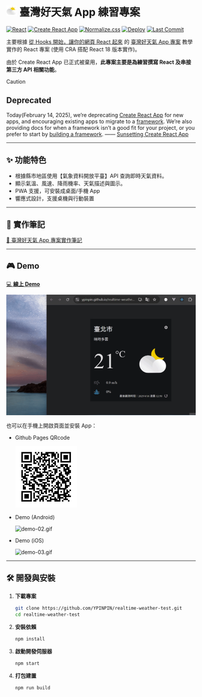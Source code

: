 # <img alt="Logo" src="https://raw.githubusercontent.com/YPINPIN/realtime-weather-test/main/public/icon@512.png" height="28" /> 臺灣好天氣 App 練習專案

[![React](https://img.shields.io/badge/React-18.x-61DAFB?logo=react&logoColor=white)](https://react.dev/)
[![Create React App](https://img.shields.io/badge/Create%20React%20App-Deprecated-red?logo=createreactapp&logoColor=white)](https://create-react-app.dev/)
[![Normalize.css](https://img.shields.io/badge/Normalize.css-8.x-E3695F?logo=normalizedotcss&logoColor=white)](https://necolas.github.io/normalize.css/)
[![Deploy](https://img.shields.io/badge/GitHub%20Pages-deployed-3FB950?logo=github&logoColor=white)](https://ypinpin.github.io/realtime-weather-test/)
[![Last Commit](https://img.shields.io/github/last-commit/YPINPIN/realtime-weather-test)](https://github.com/YPINPIN/realtime-weather-test/commits/main)

主要根據 [從 Hooks 開始，讓你的網頁 React 起來](https://pjchender.dev/react-bootcamp/) 的 [臺灣好天氣 App 專案](https://pjchender.dev/react-bootcamp/docs/book/ch4/4-1) 教學實作的 React 專案 (使用 CRA 搭配 React 18 版本實作)。

由於 Create React App 已正式被棄用，**此專案主要是為練習撰寫 React 及串接第三方 API 相關功能**。

> [!CAUTION]
>
> ## Deprecated
>
> Today(February 14, 2025), we’re deprecating [Create React App](https://create-react-app.dev/) for new apps, and encouraging existing apps to migrate to a [framework](https://react.dev/learn/creating-a-react-app). We’re also providing docs for when a framework isn’t a good fit for your project, or you prefer to start by [building a framework](https://react.dev/learn/building-a-react-framework). —— [Sunsetting Create React App](https://react.dev/blog/2025/02/14/sunsetting-create-react-app)

---

## ✨ 功能特色

- 根據縣市地區使用【氣象資料開放平臺】API 查詢即時天氣資料。
- 顯示氣溫、風速、降雨機率、天氣描述與圖示。
- PWA 支援，可安裝成桌面/手機 App
- 響應式設計，支援桌機與行動裝置

---

## 📝 實作筆記

[ 📖 臺灣好天氣 App 專案實作筆記](https://github.com/YPINPIN/react-bootcamp-note?tab=readme-ov-file#%E8%87%BA%E7%81%A3%E5%A5%BD%E5%A4%A9%E6%B0%A3-app-%E5%B0%88%E6%A1%88%E5%BB%BA%E7%AB%8B%E5%9C%96%E7%A4%BA%E6%AA%94%E6%A1%88%E4%B8%8B%E8%BC%89)

---

## 🎮 Demo

[💻 **線上 Demo**](https://ypinpin.github.io/realtime-weather-test/)

![demo-01.gif](./demo/demo-01.gif)

也可以在手機上開啟頁面並安裝 App：

- Github Pages QRcode

  ![demo-qrcode](./demo/demo.PNG)

- Demo (Android)

  ![demo-02.gif](./demo/demo-02.gif)

- Demo (iOS)

  ![demo-03.gif](./demo/demo-03.gif)

---

## 🛠️ 開發與安裝

1. **下載專案**

   ```bash
   git clone https://github.com/YPINPIN/realtime-weather-test.git
   cd realtime-weather-test
   ```

2. **安裝依賴**

   ```bash
   npm install
   ```

3. **啟動開發伺服器**

   ```bash
   npm start
   ```

4. **打包建置**

   ```bash
   npm run build
   ```
